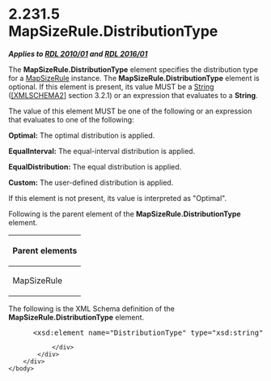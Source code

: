 <html dir="LTR" xmlns:mshelp="http://msdn.microsoft.com/mshelp" xmlns:ddue="http://ddue.schemas.microsoft.com/authoring/2003/5" xmlns:xlink="http://www.w3.org/1999/xlink" xmlns:tool="http://www.microsoft.com/tooltip">
    <head>
        <meta http-equiv="Content-Type" content="text/html; CHARSET=utf-8"></meta>
        <meta name="save" content="history"></meta>
        <title>2.231.5 MapSizeRule.DistributionType</title>
        <xml>
            <mshelp:toctitle title="2.231.5 MapSizeRule.DistributionType"></mshelp:toctitle>
            <mshelp:rltitle title="[MS-RDL]: MapSizeRule.DistributionType"></mshelp:rltitle>
            <mshelp:keyword index="A" term="d64a0220-6c49-466c-b841-2b72b8cc5fc8"></mshelp:keyword>
            <mshelp:attr name="DCSext.ContentType" value="open specification"></mshelp:attr>
            <mshelp:attr name="AssetID" value="d64a0220-6c49-466c-b841-2b72b8cc5fc8"></mshelp:attr>
            <mshelp:attr name="TopicType" value="kbRef"></mshelp:attr>
            <mshelp:attr name="DCSext.Title" value="[MS-RDL]: MapSizeRule.DistributionType" />
        </xml>
    </head>
    <body>
        <div id="header">
            <h1 class="heading">2.231.5 MapSizeRule.DistributionType</h1>
        </div>
        <div id="mainSection">
            <div id="mainBody">
                <div id="allHistory" class="saveHistory"></div>
                <div id="sectionSection0" class="section" name="collapseableSection">
                    

<p><b><i>Applies to </i></b><a href="3428e690-a348-4ec7-8a6a-8efb42d2cdee.htm"><b><i>RDL 2010/01</i></b></a><b><i>
and </i></b><a href="52ce3983-2bfc-4e72-9359-42aaf5fe4509.htm"><b><i>RDL 2016/01</i></b></a></p>

<p>The <b>MapSizeRule.DistributionType</b> element specifies
the distribution type for a <a href="88220e4e-cd18-460e-b729-a8f10c2ee40b.htm">MapSizeRule</a>
instance. The <b>MapSizeRule.DistributionType</b> element is optional. If this
element is present, its value MUST be a <a href="1ed81ef3-a683-45e3-aaad-bd2bbe71bc3d.htm">String</a> (<a href="https://go.microsoft.com/fwlink/?LinkId=90610">[XMLSCHEMA2]</a> section
3.2.1) or an expression that evaluates to a <b>String</b>. </p>

<p>The value of this element MUST be one of the following or an
expression that evaluates to one of the following:</p>

<p><b>Optimal:</b> The optimal distribution is applied.</p>

<p><b>EqualInterval:</b> The equal-interval distribution
is applied.</p>

<p><b>EqualDistribution:</b> The equal distribution is
applied.</p>

<p><b>Custom:</b> The user-defined distribution is
applied.</p>

<p>If this element is not present, its value is interpreted as
&quot;Optimal&quot;.</p>

<p>Following is the parent element of the <b>MapSizeRule.DistributionType</b>
element.</p>

<table>
 <thead>
  <tr>
   <th>
   <p>Parent elements</p>
   </th>
  </tr>
 </thead>
 <tr>
  <td>
  <p>MapSizeRule</p>
  </td>
 </tr>
</table>

<p>The following is the XML Schema definition of the <b>MapSizeRule.DistributionType</b>
element.</p>

<dl>
<dd>
<div><pre> &lt;xsd:element name=&quot;DistributionType&quot; type=&quot;xsd:string&quot; minOccurs=&quot;0&quot; /&gt;
</pre></div>
</dd></dl>


                </div>
            </div>
        </div>
    </body>
</html>